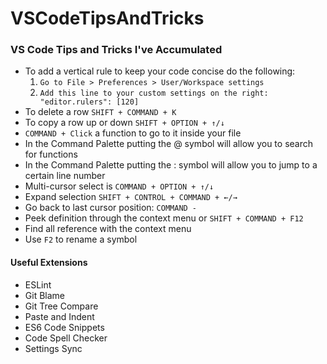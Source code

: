 # VSCodeTipsAndTricks
### VS Code Tips and Tricks I've Accumulated

- To add a vertical rule to keep your code concise do the following: 
  1. `Go to File > Preferences > User/Workspace settings`
  2. `Add this line to your custom settings on the right: "editor.rulers": [120]`
- To delete a row `SHIFT + COMMAND + K`
- To copy a row up or down `SHIFT + OPTION + ↑/↓`
- `COMMAND + Click` a function to go to it inside your file
- In the Command Palette putting the @ symbol will allow you to search for functions
- In the Command Palette putting the : symbol will allow you to jump to a certain line number
- Multi-cursor select is `COMMAND + OPTION + ↑/↓`
- Expand selection `SHIFT + CONTROL + COMMAND + ←/→`
- Go back to last cursor position: `COMMAND -`
- Peek definition through the context menu or `SHIFT + COMMAND + F12`
- Find all reference with the context menu
- Use `F2` to rename a symbol


#### Useful Extensions
- ESLint
- Git Blame
- Git Tree Compare
- Paste and Indent
- ES6 Code Snippets
- Code Spell Checker
- Settings Sync
